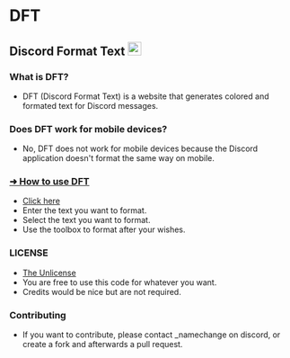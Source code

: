 # DFT
## Discord Format Text <img src="https://logodownload.org/wp-content/uploads/2017/11/discord-logo-1-1.png" style="height: 1.5rem">

### What is DFT?
- DFT (Discord Format Text) is a website that generates colored and formated text for Discord messages.  
### Does DFT work for mobile devices?
- No, DFT does not work for mobile devices because the Discord application doesn't format the same way on mobile.  

### <u>➜ How to use DFT</u>
- [Click here](https://namechangezero.github.io/DiscordFormatText)
- Enter the text you want to format.
- Select the text you want to format.
- Use the toolbox to format after your wishes.


### LICENSE
- [The Unlicense](https://github.com/namechangezero/DiscordFormatText/blob/main/LICENSE)
- You are free to use this code for whatever you want.
- Credits would be nice but are not required.

### Contributing
- If you want to contribute, please contact _namechange on discord, or create a fork and afterwards a pull request.
